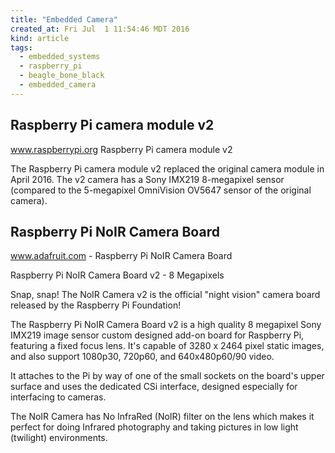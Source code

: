 ```yaml
---
title: "Embedded Camera"
created_at: Fri Jul  1 11:54:46 MDT 2016
kind: article
tags:
  - embedded_systems
  - raspberry_pi
  - beagle_bone_black
  - embedded_camera
---
```


## Raspberry Pi camera module v2

<a href="https://www.raspberrypi.org/products/camera-module-v2/" target="_blank">www.raspberrypi.org Raspberry Pi camera module v2</a>

The Raspberry Pi camera module v2 replaced the original camera module in
April 2016. The v2 camera has a Sony IMX219 8-megapixel sensor (compared
to the 5-megapixel OmniVision OV5647 sensor of the original camera).

## Raspberry Pi NoIR Camera Board

<a href="https://www.adafruit.com/products/3100" target="_blank">www.adafruit.com - Raspberry Pi NoIR Camera Board</a>

Raspberry Pi NoIR Camera Board v2 - 8 Megapixels

Snap, snap! The NoIR Camera v2 is the official "night vision" camera
board released by the Raspberry Pi Foundation!

The Raspberry Pi NoIR Camera Board v2 is a high quality 8 megapixel
Sony IMX219 image sensor custom designed add-on board for Raspberry Pi,
featuring a fixed focus lens. It's capable of 3280 x 2464 pixel static
images, and also support 1080p30, 720p60, and 640x480p60/90 video.

It attaches to the Pi by way of one of the small sockets on the board's
upper surface and uses the dedicated CSi interface, designed especially
for interfacing to cameras.

The NoIR Camera has No InfraRed (NoIR) filter on the lens which makes it
perfect for doing Infrared photography and taking pictures in low light
(twilight) environments.




<!--
html boilerplate
<a href="" target="_blank"></a>
<a name=""></a>
<img src="" width="400px">
<ul>
  <li></li>
</ul>
<pre>
</pre>
<pre><code>
</code></pre>
-->


